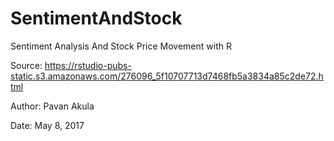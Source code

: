 # SentimentAndStock
Sentiment Analysis And Stock Price Movement with R

Source: https://rstudio-pubs-static.s3.amazonaws.com/276096_5f10707713d7468fb5a3834a85c2de72.html

Author: Pavan Akula

Date: May 8, 2017
